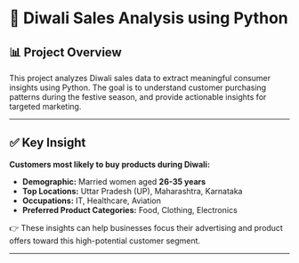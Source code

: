 # 🎇 Diwali Sales Analysis using Python

## 📊 Project Overview
This project analyzes Diwali sales data to extract meaningful consumer insights using Python. The goal is to understand customer purchasing patterns during the festive season, and provide actionable insights for targeted marketing.

---

## ✅ Key Insight

**Customers most likely to buy products during Diwali:**

- **Demographic:** Married women aged **26-35 years**
- **Top Locations:** Uttar Pradesh (UP), Maharashtra, Karnataka
- **Occupations:** IT, Healthcare, Aviation
- **Preferred Product Categories:** Food, Clothing, Electronics

👉 These insights can help businesses focus their advertising and product offers toward this high-potential customer segment.

---
